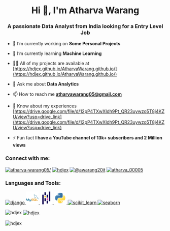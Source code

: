 <h1 align="center">Hi 👋, I'm Atharva Warang</h1>
<h3 align="center">A passionate Data Analyst from India looking for a Entry Level Job</h3>

- 🔭 I’m currently working on **Some Personal Projects**

- 🌱 I’m currently learning **Machine Learning**

- 👨‍💻 All of my projects are available at [https://hdjex.github.io/AtharvaWarang.github.io/](https://hdjex.github.io/AtharvaWarang.github.io/)

- 💬 Ask me about **Data Analytics**

- 📫 How to reach me **atharvawarang05@gmail.com**

- 📄 Know about my experiences [https://drive.google.com/file/d/12pP4TXwXIdh9Pt_QR23uywzo5T8j4KZU/view?usp=drive_link](https://drive.google.com/file/d/12pP4TXwXIdh9Pt_QR23uywzo5T8j4KZU/view?usp=drive_link)

- ⚡ Fun fact **I have a YouTube channel of 13k+ subscribers and 2 Million views**

<h3 align="left">Connect with me:</h3>
<p align="left">
<a href="https://linkedin.com/in/atharva-warang05/" target="blank"><img align="center" src="https://raw.githubusercontent.com/rahuldkjain/github-profile-readme-generator/master/src/images/icons/Social/linked-in-alt.svg" alt="atharva-warang05/" height="30" width="40" /></a>
<a href="https://www.youtube.com/c/hdjex" target="blank"><img align="center" src="https://raw.githubusercontent.com/rahuldkjain/github-profile-readme-generator/master/src/images/icons/Social/youtube.svg" alt="hdjex" height="30" width="40" /></a>
<a href="https://www.hackerrank.com/@awarang20it" target="blank"><img align="center" src="https://raw.githubusercontent.com/rahuldkjain/github-profile-readme-generator/master/src/images/icons/Social/hackerrank.svg" alt="@awarang20it" height="30" width="40" /></a>
<a href="https://www.leetcode.com/atharva_00005" target="blank"><img align="center" src="https://raw.githubusercontent.com/rahuldkjain/github-profile-readme-generator/master/src/images/icons/Social/leet-code.svg" alt="atharva_00005" height="30" width="40" /></a>
</p>

<h3 align="left">Languages and Tools:</h3>
<p align="left"> <a href="https://www.djangoproject.com/" target="_blank" rel="noreferrer"> <img src="https://cdn.worldvectorlogo.com/logos/django.svg" alt="django" width="40" height="40"/> </a> <a href="https://www.mysql.com/" target="_blank" rel="noreferrer"> <img src="https://raw.githubusercontent.com/devicons/devicon/master/icons/mysql/mysql-original-wordmark.svg" alt="mysql" width="40" height="40"/> </a> <a href="https://pandas.pydata.org/" target="_blank" rel="noreferrer"> <img src="https://raw.githubusercontent.com/devicons/devicon/2ae2a900d2f041da66e950e4d48052658d850630/icons/pandas/pandas-original.svg" alt="pandas" width="40" height="40"/> </a> <a href="https://www.python.org" target="_blank" rel="noreferrer"> <img src="https://raw.githubusercontent.com/devicons/devicon/master/icons/python/python-original.svg" alt="python" width="40" height="40"/> </a> <a href="https://scikit-learn.org/" target="_blank" rel="noreferrer"> <img src="https://upload.wikimedia.org/wikipedia/commons/0/05/Scikit_learn_logo_small.svg" alt="scikit_learn" width="40" height="40"/> </a> <a href="https://seaborn.pydata.org/" target="_blank" rel="noreferrer"> <img src="https://seaborn.pydata.org/_images/logo-mark-lightbg.svg" alt="seaborn" width="40" height="40"/> </a> </p>

<p><img align="left" src="https://github-readme-stats.vercel.app/api/top-langs?username=hdjex&show_icons=true&locale=en&layout=compact" alt="hdjex" /></p>

<p>&nbsp;<img align="center" src="https://github-readme-stats.vercel.app/api?username=hdjex&show_icons=true&locale=en" alt="hdjex" /></p>

<p><img align="center" src="https://github-readme-streak-stats.herokuapp.com/?user=hdjex&" alt="hdjex" /></p>
